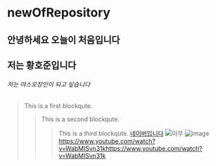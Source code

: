 # newOfRepository
## 안녕하세요 오늘이 처음입니다
## 저는 황호준입니다
###### 저는 야스오장인이 되고 싶습니다
> This is a first blockqute.
>	> This is a second blockqute.
>	>	> This is a third blockqute.
[네이버입니다](naver.com)
![아무](https://img.hankyung.com/photo/201812/50288_96898_3627.jpg)
![image](https://user-images.githubusercontent.com/80079707/110879828-f9ea3500-8320-11eb-9f1d-18eab786ab2f.png)https://www.youtube.com/watch?v=WabMISvn31khttps://www.youtube.com/watch?v=WabMISvn31k
